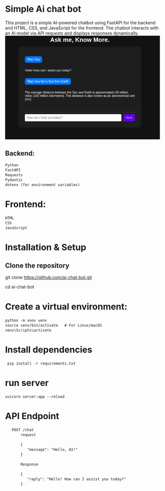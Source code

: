 # Simple Ai chat bot

This project is a simple AI-powered chatbot using FastAPI for the backend and HTML, CSS, and JavaScript for the frontend. The chatbot interacts with an AI model via API requests and displays responses dynamically.
    ![alt text](image-1.png)


## Backend:
    Python
    FastAPI
    Requests
    Pydantic
    dotenv (for environment variables)

# Frontend:
    HTML
    CSS
    JavaScript

# Installation & Setup

## Clone the repository
git clone https://github.com/ai-chat-bot.git

cd ai-chat-bot

# Create a virtual environment:
    python -m venv venv
    source venv/bin/activate   # For Linux/macOS
    venv\Scripts\activate   
# Install dependencies
     pip install -r requirements.txt

# run server 
    uvicorn server:app --reload

# API Endpoint
       POST /chat
           request 
       
           {
              "message": "Hello, AI!"
           }
           
           Response
           
           {
              "reply": "Hello! How can I assist you today?"
           }
           
